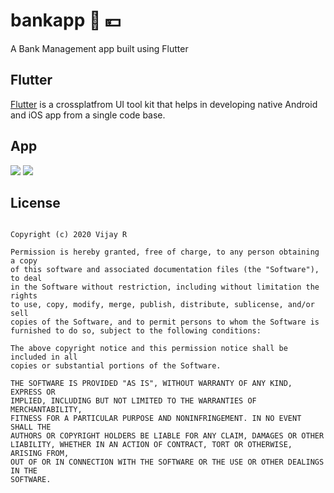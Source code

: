 # bankapp 🏦 💴

A Bank Management app built using Flutter

## Flutter
[Flutter](https://flutter.dev/) is a crossplatfrom UI tool kit that helps in developing native Android and iOS app from a single code base.

## App

<img src="https://user-images.githubusercontent.com/58719230/88457200-188ae100-cea2-11ea-86c4-e7db0808591d.png">   <img src="https://user-images.githubusercontent.com/58719230/88457199-16288700-cea2-11ea-8595-4af8d1582d9e.png">



## License
```

Copyright (c) 2020 Vijay R

Permission is hereby granted, free of charge, to any person obtaining a copy
of this software and associated documentation files (the "Software"), to deal
in the Software without restriction, including without limitation the rights
to use, copy, modify, merge, publish, distribute, sublicense, and/or sell
copies of the Software, and to permit persons to whom the Software is
furnished to do so, subject to the following conditions:

The above copyright notice and this permission notice shall be included in all
copies or substantial portions of the Software.

THE SOFTWARE IS PROVIDED "AS IS", WITHOUT WARRANTY OF ANY KIND, EXPRESS OR
IMPLIED, INCLUDING BUT NOT LIMITED TO THE WARRANTIES OF MERCHANTABILITY,
FITNESS FOR A PARTICULAR PURPOSE AND NONINFRINGEMENT. IN NO EVENT SHALL THE
AUTHORS OR COPYRIGHT HOLDERS BE LIABLE FOR ANY CLAIM, DAMAGES OR OTHER
LIABILITY, WHETHER IN AN ACTION OF CONTRACT, TORT OR OTHERWISE, ARISING FROM,
OUT OF OR IN CONNECTION WITH THE SOFTWARE OR THE USE OR OTHER DEALINGS IN THE
SOFTWARE.
```

